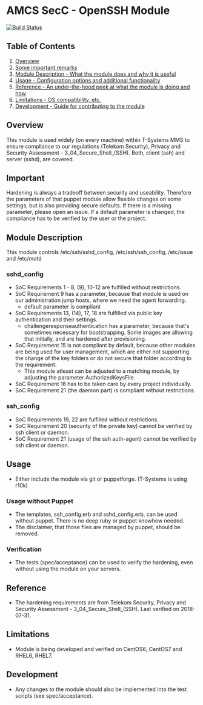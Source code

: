 # AMCS SecC - OpenSSH Module

[![Build Status](https://travis-ci.org/T-Systems-MMS/puppet-secc_sshd.svg?branch=master)](https://travis-ci.org/T-Systems-MMS/puppet-secc_sshd)

## Table of Contents

1. [Overview](#overview)
2. [Some important remarks](#important)
3. [Module Description - What the module does and why it is useful](#module-description)
4. [Usage - Configuration options and additional functionality](#usage)
5. [Reference - An under-the-hood peek at what the module is doing and how](#reference)
6. [Limitations - OS compatibility, etc.](#limitations)
7. [Development - Guide for contributing to the module](#development)

## Overview

This module is used widely (on every machine) within T-Systems MMS to ensure compliance to our regulations (Telekom Security), Privacy and Security Assessment - 3_04_Secure_Shell_(SSH). Both, client (ssh) and server (sshd), are covered.

## Important

Hardening is always a tradeoff between security and useability. Therefore the parameters of that puppet module allow flexible changes on some settings, but is also providing secure defaults. If there is a missing parameter, please open an issue.
If a default parameter is changed, the compliance has to be verified by the user or the project.

## Module Description

This module controls /etc/ssh/sshd_config, /etc/ssh/ssh_config, /etc/issue and /etc/motd

### sshd_config

- SoC Requirements 1 - 8, (9), 10-12 are fulfilled without restrictions.
- SoC Requirement 9 has a parameter, because that module is used on our administration jump hosts, where we need the agent forwarding.
  - default parameter is compliant
- SoC Requirements 13, (14), 17, 18 are fulfilled via public key authentication and their settings.
  - challengeresponseauthentication has a parameter, because that's sometimes necessary for bootstrapping. Some images are allowing that initially, and are hardened after provisioning.
- SoC Requirement 15 is not compliant by default, because other modules are being used for user management, which are either not supporting the change of the key folders or do not secure that folder according to the requirement.
  - This module atleast can be adjusted to a matching module, by adjusting the parameter AuthorizedKeysFile.
- SoC Requirement 16 has to be taken care by every project individually.
- SoC Requirement 21 (the daemon part) is compliant without restrictions.

### ssh_config

- SoC Requirements 19, 22 are fulfilled without restrictions.
- SoC Requirement 20 (security of the private key) cannot be verified by ssh client or daemon.
- SoC Requirement 21 (usage of the ssh auth-agent) cannot be verified by ssh client or daemon.

## Usage

- Either include the module via git or puppetforge. (T-Systems is using r10k)

### Usage without Puppet

- The templates, ssh_config.erb and sshd_config.erb, can be used without puppet. There is no deep ruby or puppet knowhow needed.
- The disclaimer, that those files are managed by puppet, should be removed.

### Verification

- The tests (spec/acceptance) can be used to verify the hardening, even without using the module on your servers.

## Reference

- The hardening requirements are from Telekom Security, Privacy and Security Assessment - 3_04_Secure_Shell_(SSH). Last verified on 2018-07-31.

## Limitations

- Module is being developed and verified on CentOS6, CentOS7 and RHEL6, RHEL7.

## Development

- Any changes to the module should also be implemented into the test scripts (see spec/acceptance).
